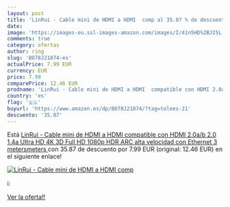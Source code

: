 ```yaml
---
layout: post
title: 'LinRui - Cable mini de HDMI a HDMI  comp al 35.87 % de descuento'
date: 
image: 'https://images-eu.ssl-images-amazon.com/images/I/41n5HD%2BJI5L._SL200_.jpg'
comments: true
category: ofertas
author: ring
slug: 'B078J21874-es'
actualPrice: 7.99 EUR
currency: EUR
price: 7.99
comparePrice: 12.46 EUR
prodname: 'LinRui - Cable mini de HDMI a HDMI  compatible con HDMI 2.0a/b  2.0  1.4a  Ultra HD  4K  3D  Full HD  1080p  HDR  ARC  alta velocidad con Ethernet   3 metersmeters '
country: 'es'
flag: '🇪🇸'
buyurl: 'https://www.amazon.es/dp/B078J21874/?tag=tolees-21'
descuento: '35.87'
---
```


Está [LinRui - Cable mini de HDMI a HDMI  compatible con HDMI 2.0a/b  2.0  1.4a  Ultra HD  4K  3D  Full HD  1080p  HDR  ARC  alta velocidad con Ethernet   3 metersmeters ](https://www.amazon.es/dp/B078J21874/?tag=tolees-21) con 35.87 de descuento por 7.99 EUR (original: 12.46 EUR) en el siguiente enlace!

[![LinRui - Cable mini de HDMI a HDMI  comp](https://images-eu.ssl-images-amazon.com/images/I/41n5HD%2BJI5L._SL200_.jpg)](https://www.amazon.es/dp/B078J21874/?tag=tolees-21)

ℹ️:


[Ver la oferta!!](https://www.amazon.es/dp/B078J21874/?tag=tolees-21)

